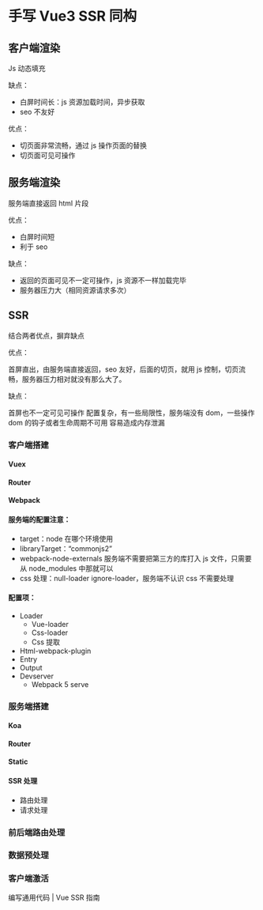 # 手写 Vue3 SSR 同构

## 客户端渲染

Js 动态填充

缺点：

- 白屏时间长：js 资源加载时间，异步获取
- seo 不友好

优点：

- 切页面非常流畅，通过 js 操作页面的替换
- 切页面可见可操作

## 服务端渲染

服务端直接返回 html 片段

优点：

- 白屏时间短
- 利于 seo

缺点：

- 返回的页面可见不一定可操作，js 资源不一样加载完毕
- 服务器压力大（相同资源请求多次）

## SSR

结合两者优点，摒弃缺点

优点：

首屏直出，由服务端直接返回，seo 友好，后面的切页，就用 js 控制，切页流畅，服务器压力相对就没有那么大了。

缺点：

首屏也不一定可见可操作
配置复杂，有一些局限性，服务端没有 dom，一些操作 dom 的钩子或者生命周期不可用
容易造成内存泄漏

### 客户端搭建

#### Vuex

#### Router

#### Webpack

#### 服务端的配置注意：

- target：node 在哪个环境使用
- libraryTarget：“commonjs2”
- webpack-node-externals 服务端不需要把第三方的库打入 js 文件，只需要从 node_modules 中那就可以
- css 处理：null-loader ignore-loader，服务端不认识 css 不需要处理

#### 配置项：

- Loader
  - Vue-loader
  - Css-loader
  - Css 提取
- Html-webpack-plugin
- Entry
- Output
- Devserver
  - Webpack 5 serve

### 服务端搭建

#### Koa

#### Router

#### Static

#### SSR 处理

- 路由处理
- 请求处理

### 前后端路由处理

### 数据预处理

### 客户端激活

编写通用代码 | Vue SSR 指南
